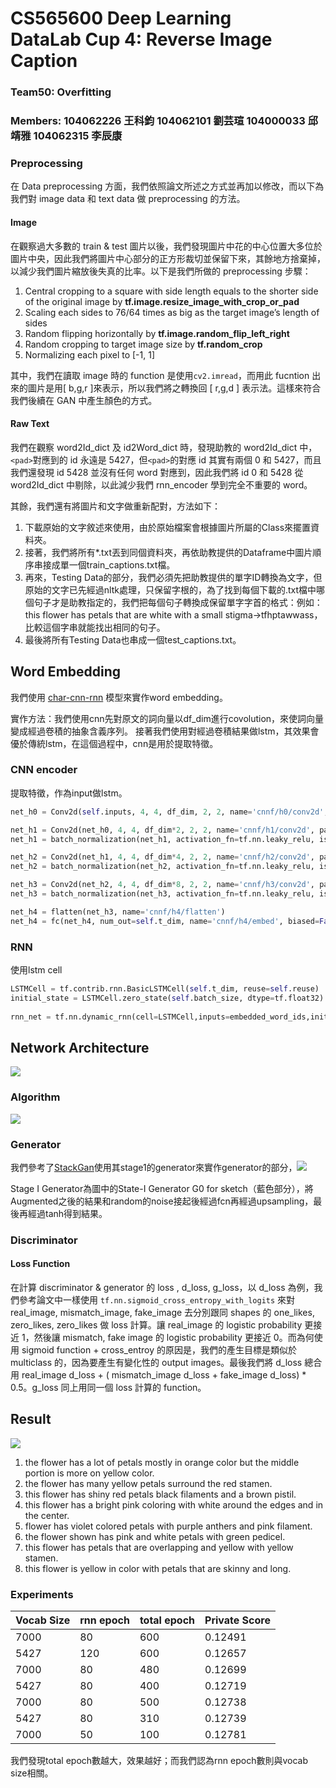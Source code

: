 CS565600 Deep Learning<br/>DataLab Cup 4: Reverse Image Caption
===
### Team50: Overfitting
### Members: 104062226 王科鈞 104062101 劉芸瑄	104000033 邱靖雅 104062315 李辰康

### Preprocessing
在 Data preprocessing 方面，我們依照論文所述之方式並再加以修改，而以下為我們對 image data 和 text data 做 preprocessing 的方法。
#### Image
在觀察過大多數的 train & test 圖片以後，我們發現圖片中花的中心位置大多位於圖片中央，因此我們將圖片中心部分的正方形裁切並保留下來，其餘地方捨棄掉，以減少我們圖片縮放後失真的比率。以下是我們所做的 preprocessing 步驟：

1.	Central cropping to a square with side length equals to the shorter side of the original image by **tf.image.resize_image_with_crop_or_pad**
2.	Scaling each sides to 76/64 times as big as the target image’s length of sides
3.	Random flipping horizontally by **tf.image.random_flip_left_right**
4.	Random cropping to target image size by **tf.random_crop**
5.	Normalizing each pixel to \[-1, 1\]

其中，我們在讀取 image 時的 function 是使用`cv2.imread`，而用此 fucntion 出來的圖片是用[ b,g,r ]來表示，所以我們將之轉換回 [ r,g,d ] 表示法。這樣來符合我們後續在 GAN 中產生顏色的方式。
<a id='Raw-Text'></a>
#### Raw Text
我們在觀察 word2Id_dict 及 id2Word_dict 時，發現助教的 word2Id_dict 中，`<pad>`對應到的 id 永遠是 5427，但`<pad>`的對應 id 其實有兩個 0 和 5427，而且 我們還發現 id 5428 並沒有任何 word 對應到，因此我們將 id 0 和 5428 從 word2Id_dict 中剔除，以此減少我們  rnn_encoder 學到完全不重要的 word。

其餘，我們還有將圖片和文字做重新配對，方法如下：
1. 下載原始的文字敘述來使用，由於原始檔案會根據圖片所屬的Class來擺置資料夾。
2. 接著，我們將所有*.txt丟到同個資料夾，再依助教提供的Dataframe中圖片順序串接成單一個train_captions.txt檔。
3. 再來，Testing Data的部分，我們必須先把助教提供的單字ID轉換為文字，但原始的文字已先經過nltk處理，只保留字根的，為了找到每個下載的.txt檔中哪個句子才是助教指定的，我們把每個句子轉換成保留單字字首的格式：例如：this flower has petals that are white with a small stigma→tfhptawwass，比較這個字串就能找出相同的句子。
4. 最後將所有Testing Data也串成一個test_captions.txt。

## Word Embedding
我們使用 [char-cnn-rnn](https://arxiv.org/pdf/1605.05395.pdf) 模型來實作word embedding。

實作方法：我們使用cnn先對原文的詞向量以df_dim進行covolution，來使詞向量變成經過卷積的抽象含義序列。
接著我們使用對經過卷積結果做lstm，其效果會優於傳統lstm，在這個過程中，cnn是用於提取特徵。

### CNN encoder
提取特徵，作為input做lstm。
```python
net_h0 = Conv2d(self.inputs, 4, 4, df_dim, 2, 2, name='cnnf/h0/conv2d', activation_fn=tf.nn.leaky_relu, padding='SAME', biased=True)

net_h1 = Conv2d(net_h0, 4, 4, df_dim*2, 2, 2, name='cnnf/h1/conv2d', padding='SAME')
net_h1 = batch_normalization(net_h1, activation_fn=tf.nn.leaky_relu, is_training=self.is_training, name='cnnf/h1/batch_norm')

net_h2 = Conv2d(net_h1, 4, 4, df_dim*4, 2, 2, name='cnnf/h2/conv2d', padding='SAME')
net_h2 = batch_normalization(net_h2, activation_fn=tf.nn.leaky_relu, is_training=self.is_training, name='cnnf/h2/batch_norm')

net_h3 = Conv2d(net_h2, 4, 4, df_dim*8, 2, 2, name='cnnf/h3/conv2d', padding='SAME')
net_h3 = batch_normalization(net_h3, activation_fn=tf.nn.leaky_relu, is_training=self.is_training, name='cnnf/h3/batch_norm')

net_h4 = flatten(net_h3, name='cnnf/h4/flatten')
net_h4 = fc(net_h4, num_out=self.t_dim, name='cnnf/h4/embed', biased=False)
```
### RNN
使用lstm cell
```python
LSTMCell = tf.contrib.rnn.BasicLSTMCell(self.t_dim, reuse=self.reuse)
initial_state = LSTMCell.zero_state(self.batch_size, dtype=tf.float32)
            
rnn_net = tf.nn.dynamic_rnn(cell=LSTMCell,inputs=embedded_word_ids,initial_state=initial_state,dtype=np.float32,time_major=False,scope='rnn/dynamic')
```


## Network Architecture
![](https://i.imgur.com/m0TnUxY.jpg)

### Algorithm
![](https://i.imgur.com/FldulLh.png)


### Generator
我們參考了[StackGan](https://github.com/hanzhanggit/StackGAN)使用其stage1的generator來實作generator的部分，![](https://i.imgur.com/fafOh5a.png)

Stage I Generator為圖中的State-I Generator G0 for sketch（藍色部分），將Augmented之後的結果和random的noise接起後經過fcn再經過upsampling，最後再經過tanh得到結果。

### Discriminator
#### Loss Function
在計算 discriminator & generator 的 loss , d_loss, g_loss，以 d_loss 為例，我們參考論文中一樣使用 `tf.nn.sigmoid_cross_entropy_with_logits` 來對 real_image, mismatch_image, fake_image 去分別跟同 shapes 的 one_likes, zero_likes, zero_likes 做 loss 計算。讓 real_image 的 logistic probability 更接近 1，然後讓 mismatch, fake image 的 logistic probability 更接近 0。而為何使用 sigmoid function + cross_entroy 的原因是，我們的產生目標是類似於 multiclass 的，因為要產生有變化性的 output images。最後我們將 d_loss 總合用 real_image d_loss + ( mismatch_image d_loss + fake_image d_loss) * 0.5。g_loss 同上用同一個 loss 計算的 function。


## Result
![](https://i.imgur.com/uqNeiCd.png)

1. the flower has a lot of petals mostly in orange color but the middle portion is more on yellow color.
2. the flower has many yellow petals surround the red stamen.
3. this flower has shiny red petals black filaments and a brown pistil.
4. this flower has a bright pink coloring with white around the edges and in the center.
5. flower has violet colored petals with purple anthers and pink filament.
6. the flower shown has pink and white petals with green pedicel.
7. this flower has petals that are overlapping and yellow with yellow stamen.
8. this flower is yellow in color with petals that are skinny and long.


### Experiments

| Vocab Size    | rnn epoch    | total epoch    | Private Score
| ----------------- | --------------- | --------------- | --------------- |
| 7000 | 80   | 600   | 0.12491      |
| 5427 | 120  | 600   | 0.12657      |
| 7000 | 80   | 480   | 0.12699      |
| 5427 | 80   | 400   | 0.12719      |
| 7000 | 80   | 500   | 0.12738      |
| 5427 | 80   | 310   | 0.12739      |
| 7000 | 50   | 100   | 0.12781      |

我們發現total epoch數越大，效果越好；而我們認為rnn epoch數則與vocab size相關。

